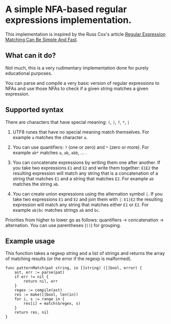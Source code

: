 # A simple NFA-based regular expressions implementation.

This implementation is inspired by the Russ Cox's article
[Regular Expression Matching Can Be Simple And Fast](https://swtch.com/~rsc/regexp/regexp1.html).

## What can it do?

Not much, this is a very rudimentary implementation done for purely
educational purposes.

You can parse and compile a very basic version of regular
expressions to NFAs and use those NFAs to check if a given string
matches a given expression.

## Supported syntax

There are characters that have special meaning: `(`, `)`, `?`, `*`, `|`

1. UTF8 runes that have no special meaning match themselves.
For example `a` matches the character `a`.

1. You can use quantifiers: `?` (one or zero) and `*` (zero or more).
For example `ab*` matches `a`, `ab`, `abb`, ... .

1. You can concatenate expressions by writing them one after another.
If you take two expressions `E1` and `E2` and write them together: `E1E2`
the resulting expression will match any string that is a concatenation of a string
that matches `E1` and a string that matches `E2`.
For example `ab` matches the string `ab`.

1. You can create union expressions using the alternation symbol `|`.
If you take two expressions `E1` and `E2` and join them with `|`: `E1|E2`
the resulting expression will match any string that matches either `E1` or `E2`.
For example `ab|bc` matches strings `ab` and `bc`.

Priorities from higher to lower go as follows: quantifiers -> concatenation -> alternation.
You can use parentheses (`()`) for grouping.

## Example usage

This function takes a regexp string and a list of strings
and returns the array of matching results (or the error if the regexp is malformed).

```
func patternMatch(pat string, in []string) ([]bool, error) {
	ast, err := parse(pat)
	if err != nil {
		return nil, err
	}
	regex := compile(ast)
	res := make([]bool, len(in))
	for i, s := range in {
		res[i] = match(&regex, s)
	}
	return res, nil
}
```
